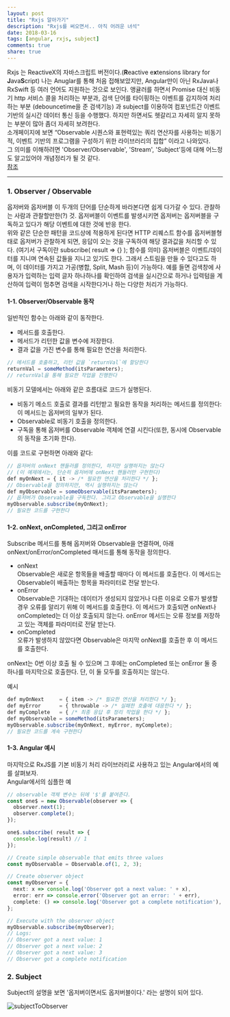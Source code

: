 ```yaml
---
layout: post
title: "Rxjs 알아가기"
description: "Rxjs를 써오면서.. 아직 어려운 녀석"
date: 2018-03-16
tags: [angular, rxjs, subject]
comments: true
share: true
---
```


Rxjs 는 ReactiveX의 자바스크립트 버전이다.(**R**eactive e**x**tensions library for **J**ava**S**cript) 나는 Anuglar를 통해 처음 접해보았지만, Angular만이 아닌 RxJava나 RxSwift 등 여러 언어도 지원하는 것으로 보인다.
앵귤러를 하면서 Promise 대신 비동기 http 서비스 콜을 처리하는 부분과, 검색 단어를 타이핑하는 이벤트를 감지하여 처리하는 부분 (debouncetime을 준 검색기능) 과 subject를 이용하여 컴포넌트간 이벤트 기반의 실시간 데이터 통신 등을 수행했다. 하지만 하면서도 헷갈리고 자세히 알지 못하는 부분이 많아 좀더 자세히 보려한다.  
소개페이지에 보면 “Observable 시퀀스와 표현력있는 쿼리 연산자를 사용하는 비동기적, 이벤트 기반의 프로그램을 구성하기 위한 라이브러리의 집합” 이라고 나와있다.  
그 의미를 이해하려면 'Observer/Observable', 'Stream', 'Subject'등에 대해 어느정도 알고있어야 개념정리가 될 것 같다.  
[참조](http://reactivex.io/documentation/ko/observable.html)

--- 
### 1. Observer / Observable
옵저버와 옵저버블 이 두개의 단어를 단순하게 바라본다면 쉽게 다가갈 수 있다. 관찰하는 사람과 관찰할만한(?) 것. 옵저버블이 이벤트를 발생시키면 옵저버는 옵저버블을 구독하고 있다가 해당 이벤트에 대한 것에 반응 한다.  
위와 같은 단순한 패턴을 코드상에 적용하게 된다면 HTTP 리퀘스트 함수를 옵저버블형태로 옵저버가 관찰하게 되면, 응답이 오는 것을 구독하여 해당 결과값을 처리할 수 있다. (여기서 구독이란 subscribe( result => {} ); 함수를 의미) 
옵저버블은 이벤트/데이터를 지니며 연속된 값들을 지니고 있기도 한다. 그래서 스트림을 만들 수 있다고도 하며, 이 데이터를 가지고 가공(병합, Split, Mash 등)이 가능하다. 예를 들면 검색창에 사용자가 입력하는 입력 글자 하나하나를 확인하여 검색을 실시간으로 하거나 입력텀을 계산하여 입력이 멈추면 검색을 시작한다거나 하는 다양한 처리가 가능하다.

#### 1-1. Observer/Observable 동작

일반적인 함수는 아래와 같이 동작한다.
- 메서드를 호출한다.
- 메서드가 리턴한 값을 변수에 저장한다.
- 결과 값을 가진 변수를 통해 필요한 연산을 처리한다.

```ts
// 메서드를 호출하고, 리턴 값을 `returnVal`에 할당한다
returnVal = someMethod(itsParameters);
// returnVal을 통해 필요한 작업을 진행한다
```

비동기 모델에서는 아래와 같은 흐름대로 코드가 실행된다.

- 비동기 메소드 호출로 결과를 리턴받고 필요한 동작을 처리하는 메서드를 정의한다: 이 메서드는 옵저버의 일부가 된다.
- Observable로 비동기 호출을 정의한다.
- 구독을 통해 옵저버를 Observable 객체에 연결 시킨다(또한, 동시에 Observable의 동작을 초기화 한다).

이를 코드로 구현하면 아래와 같다:
```javascript
// 옵저버의 onNext 핸들러를 정의한다, 하지만 실행하지는 않는다
// (이 예제에서는, 단순히 옵저버에 onNext 핸들러만 구현한다)
def myOnNext = { it -> /* 필요한 연산을 처리한다 */ };
// Observable을 정의하지만, 역시 실행하지는 않는다
def myObservable = someObservable(itsParameters);
// 옵저버가 Observable을 구독한다. 그리고 Observable을 실행한다
myObservable.subscribe(myOnNext);
// 필요한 코드를 구현한다
```

#### 1-2. onNext, onCompleted, 그리고 onError
Subscribe 메서드를 통해 옵저버와 Observable을 연결하며, 아래 onNext/onError/onCompleted 매서드를 통해 동작을 정의한다.
- onNext  
Observable은 새로운 항목들을 배출할 때마다 이 메서드를 호출한다. 이 메서드는 Observable이 배출하는 항목을 파라미터로 전달 받는다.
- onError  
Observable은 기대하는 데이터가 생성되지 않았거나 다른 이유로 오류가 발생할 경우 오류를 알리기 위해 이 메서드를 호출한다. 이 메서드가 호출되면 onNext나 onCompleted는 더 이상 호출되지 않는다. onError 메서드는 오류 정보를 저장하고 있는 객체를 파라미터로 전달 받는다.
- onCompleted  
오류가 발생하지 않았다면 Observable은 마지막 onNext를 호출한 후 이 메서드를 호출한다.  

onNext는 0번 이상 호출 될 수 있으며 그 후에는 onCompleted 또는 onError 둘 중 하나를 마지막으로 호출한다. 단, 이 둘 모두를 호출하지는 않는다.  

예시
```javascript
def myOnNext     = { item -> /* 필요한 연산을 처리한다 */ };
def myError      = { throwable -> /* 실패한 호출에 대응한다 */ };
def myComplete   = { /* 최종 응답 후 정리 작업을 한다 */ };
def myObservable = someMethod(itsParameters);
myObservable.subscribe(myOnNext, myError, myComplete);
// 필요한 코드를 계속 구현한다
```

#### 1-3. Angular 예시
마지막으로 RxJS를 기본 비동기 처리 라이브러리로 사용하고 있는 Angular에서의 예를 살펴보자.  
Angular에서의 심플한 예
```ts
// observable 객체 변수는 뒤에 '$'를 붙여준다.
const one$ = new Observable(observer => {
  observer.next(1);
  observer.complete();
});

one$.subscribe( result => {
  console.log(result) // 1
});
```
```ts
// Create simple observable that emits three values
const myObservable = Observable.of(1, 2, 3);

// Create observer object
const myObserver = {
  next: x => console.log('Observer got a next value: ' + x),
  error: err => console.error('Observer got an error: ' + err),
  complete: () => console.log('Observer got a complete notification'),
};

// Execute with the observer object
myObservable.subscribe(myObserver);
// Logs:
// Observer got a next value: 1
// Observer got a next value: 2
// Observer got a next value: 3
// Observer got a complete notification
```

<!-- #### Hot/Cold Observable
Observable은 항목들을 언제 배출할까? 이건 Observable에 따라 다르다. 옵저버블은 생성되자 마자 항목을 배출하는 'Hot' 옵저버블과 옵저버가 구독할 때 까지 항목을 배출하지 않는 'Cold' 옵저버블로 나뉜다.  
| Hot Observables | Cold observables |
|:-----|----:|
| Observer가 구독하든 말든 상관없이 아이템을 발행  | Observer가 구독해야지 아이템을 발행  | -->


### 2. Subject
Subject의 설명을 보면 '옵저버이면서도 옵저버블이다.' 라는 설명이 되어 있다. 

![subjectToObserver](https://smilebin.github.io/images/subject-observer.png)